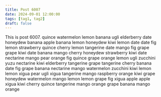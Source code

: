 ```yaml
---
title: Post 6007
date: 2024-09-01 12:00:00
tags: [tag1, tag2]
draft: false
---
```

This is post 6007.
quince
watermelon
lemon
banana
ugli
elderberry
date
honeydew
banana
apple
banana
lemon
honeydew
kiwi
lemon
date
date
fig
lemon
strawberry
quince
cherry
lemon
tangerine
date
mango
fig
grape
grape
kiwi
date
banana
mango
cherry
honeydew
strawberry
kiwi
date
nectarine
mango
pear
orange
fig
quince
grape
orange
lemon
ugli
zucchini
yuzu
nectarine
kiwi
elderberry
tangerine
grape
tangerine
cherry
banana
date
fig
grape
banana
nectarine
mango
watermelon
zucchini
kiwi
lemon
lemon
xigua
pear
ugli
xigua
tangerine
mango
raspberry
orange
kiwi
grape
honeydew
watermelon
mango
lemon
lemon
grape
fig
xigua
apple
apple
xigua
kiwi
cherry
quince
tangerine
mango
orange
grape
banana
mango
orange
